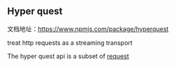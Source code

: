 ## Hyper quest

文档地址：https://www.npmjs.com/package/hyperquest

treat http requests as a streaming transport



The hyper quest api is a subset of [request](https://github.com/request/request)





